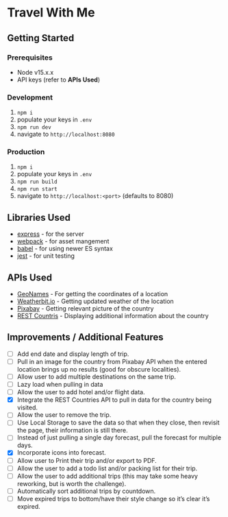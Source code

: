 # Travel With Me

## Getting Started

### Prerequisites

- Node v15.x.x
- API keys (refer to **APIs Used**)

### Development

1. `npm i`
2. populate your keys in `.env`
3. `npm run dev`
4. navigate to `http://localhost:8080`

### Production

1. `npm i`
2. populate your keys in `.env`
3. `npm run build`
4. `npm run start`
5. navigate to `http://localhost:<port>` (defaults to 8080)

## Libraries Used

- [express](https://expressjs.com/) - for the server
- [webpack](https://webpack.js.org/) - for asset mangement
- [babel](https://babeljs.io/) - for using newer ES syntax
- [jest](https://jestjs.io/) - for unit testing

## APIs Used

- [GeoNames](https://www.geonames.org/) - For getting the coordinates of a location
- [Weatherbit.io](https://www.weatherbit.io/api) - Getting updated weather of the location
- [Pixabay](https://pixabay.com/service/about/api/) - Getting relevant picture of the country
- [REST Countris](https://restcountries.eu/) - Displaying additional information about the country

## Improvements / Additional Features

- [ ] Add end date and display length of trip.
- [ ] Pull in an image for the country from Pixabay API when the entered location brings up no results (good for obscure localities).
- [ ] Allow user to add multiple destinations on the same trip.
- [ ] Lazy load when pulling in data
- [ ] Allow the user to add hotel and/or flight data.
- [x] Integrate the REST Countries API to pull in data for the country being visited.
- [ ] Allow the user to remove the trip.
- [ ] Use Local Storage to save the data so that when they close, then revisit the page, their information is still there.
- [ ] Instead of just pulling a single day forecast, pull the forecast for multiple days.
- [x] Incorporate icons into forecast.
- [ ] Allow user to Print their trip and/or export to PDF.
- [ ] Allow the user to add a todo list and/or packing list for their trip.
- [ ] Allow the user to add additional trips (this may take some heavy reworking, but is worth the challenge).
- [ ] Automatically sort additional trips by countdown.
- [ ] Move expired trips to bottom/have their style change so it’s clear it’s expired.
